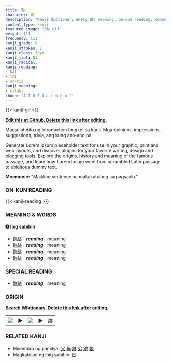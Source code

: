 ```yaml
---
title: 跡
character: 跡
description: "Kanji dictionary entry 跡: meaning, on-kun reading, compounds, origin, related kanji"
content_type: kanji
featured_image: "/跡.gif"
weight: 111
frequency: 111
kanji_grade: 9
kanji_strokes: 1
kanji_class: Jōyō
kanji_jlpt: N1
kanji_radical: 
kanji_reading: 
- DAI
- TAI
- oo-kii
kanji_meaning:
- malaki
chōon: "Ā Ī Ū Ē Ō ā ī ū ē ō ’"
---
```

[//]: # (Don't edit the line below. Kanji animated GIF code is automatically generated.)
{{< kanji-gif >}}

[//]: # (Edit below this line.)

**[Edit this at Github. Delete this link after editing.](https://github.com/tim0g/tim/tree/main/content/kanji/跡/index.md)**

Magsulat dito ng introduction tungkol sa kanji. Mga opinions, impressions, suggestions, trivia, ang kung ano-ano pa.

Generate Lorem Ipsum placeholder text for use in your graphic, print and web layouts, and discover plugins for your favorite writing, design and blogging tools. Explore the origins, history and meaning of the famous passage, and learn how Lorem Ipsum went from scrambled Latin passage to ubiqitous dummy text.
 
**Mnemonic:** "Maikling sentence na makakatulong sa pagsaulo."

### ON-KUN READING

[//]: # (Don't edit the line below. ON-KUN READING code is automatically generated.)
{{< kanji-reading >}}

### MEANING & WORDS

#### ➊ **Ibig sabihin**
  - [跡](../跡)[跡](../跡)　***reading***　meaning
  - [跡](../跡)[跡](../跡)　***reading***　meaning
  - [跡](../跡)[跡](../跡)　***reading***　meaning
  - [跡](../跡)[跡](../跡)　***reading***　meaning

### SPECIAL READING
  - [跡](../跡)[跡](../跡)　***reading***　meaning

### ORIGIN

**[Search Wiktionary. Delete this link after editing.](https://wiktionary.org/wiki/跡)**
<table class="kanji-table"><tr><td>
<img src="60px-跡-bronze.svg.png">
</td><td>▶</td><td>
<img src="60px-跡-oracle.svg.png">
</td><td>▶</td>
<td class="kanji-origin">跡</td>
</tr></table>

### RELATED KANJI
- Miyembro ng pamilya: [父](../父) [母](../母) [跡](../跡) [弟](../弟) [跡](../跡) [娘](../娘)
- Magkatulad ng ibig sabihin: [日](../日)
